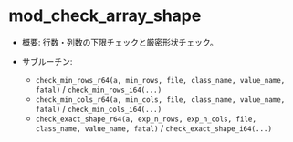 # mod_check_array_shape

- 概要: 行数・列数の下限チェックと厳密形状チェック。

- サブルーチン:
  - `check_min_rows_r64(a, min_rows, file, class_name, value_name, fatal)` / `check_min_rows_i64(...)`
  - `check_min_cols_r64(a, min_cols, file, class_name, value_name, fatal)` / `check_min_cols_i64(...)`
  - `check_exact_shape_r64(a, exp_n_rows, exp_n_cols, file, class_name, value_name, fatal)` / `check_exact_shape_i64(...)`

